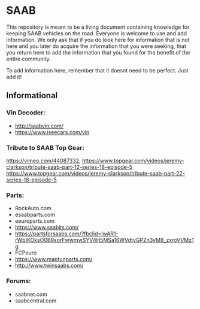 # SAAB

This repository is meant to be a living document containing knowledge for keeping SAAB vehicles on the road.  Everyone is welcome to use and add information.  We only ask that if you do look here for information that is not here and you later do acquire the information that you were seeking, that you return here to add the information that you found for the benefit of the entire community.

To add information here, remember that it doesnt need to be perfect.  Just add it!

## Informational
### Vin Decoder:
 - http://saabvin.com/
 - https://www.iseecars.com/vin

### Tribute to SAAB Top Gear:
https://vimeo.com/44087332; 
https://www.topgear.com/videos/jeremy-clarkson/tribute-saab-part-12-series-18-episode-5
https://www.topgear.com/videos/jeremy-clarkson/tribute-saab-part-22-series-18-episode-5

### Parts:
 - RockAuto.com
 - esaabparts.com
 - eeuroparts.com
 - https://www.saabits.com/
 - https://partsforsaabs.com/?fbclid=IwAR1-rWbIKOksO0B9sorFwwmwSYV4H5MSa16WVdtyGPZn3yM8_zxroVVMz1g
 - FCPeuro
 - https://www.maptunparts.com/
 - http://www.twinsaabs.com/

### Forums:
 - saabnet.com
 - saabcentral.com

